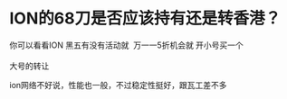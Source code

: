 # ION的68刀是否应该持有还是转香港？


你可以看看ION 黑五有没有活动就&nbsp;&nbsp;万一一5折机会就 开小号买一个&nbsp;&nbsp;<br />
<br />
大号的转让

ion网络不好说，性能也一般，不过稳定性挺好，跟瓦工差不多
